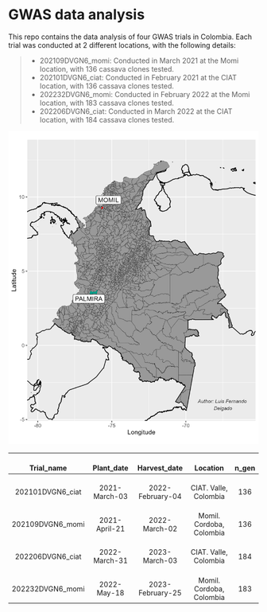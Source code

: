 # GWAS data analysis

This repo contains the data analysis of four GWAS trials in Colombia. Each trial was conducted at  2 different locations, with the following details:

> - 202109DVGN6_momi: Conducted in March 2021 at the Momi location, with 136 cassava clones tested.
> - 202101DVGN6_ciat: Conducted in February 2021 at the CIAT location, with 136 cassava clones tested.
> - 202232DVGN6_momi: Conducted in February 2022 at the Momi location, with 183 cassava clones tested.
> - 202206DVGN6_ciat: Conducted in March 2022 at the CIAT location, with 184 cassava clones tested.

![](https://github.com/Cassava2050/2022GWAS4env/blob/main/images/map.png)

<div align="center">

|       <br>Trial_name       |      <br>Plant_date     |      <br>Harvest_date      |             <br>Location             |    <br>n_gen    |
|:--------------------------:|:-----------------------:|:--------------------------:|:------------------------------------:|:---------------:|
|    <br>202101DVGN6_ciat    |    <br>2021-March-03    |    <br>2022-February-04    |      <br>CIAT.   Valle, Colombia     |     <br>136     |
|    <br>202109DVGN6_momi    |    <br>2021-April-21    |      <br>2022-March-02     |    <br>Momil.   Cordoba, Colombia    |     <br>136     |
|    <br>202206DVGN6_ciat    |    <br>2022-March-31    |      <br>2023-March-03     |      <br>CIAT.   Valle, Colombia     |     <br>184     |
|    <br>202232DVGN6_momi    |     <br>2022-May-18     |    <br>2023-February-25    |    <br>Momil.   Cordoba, Colombia    |     <br>183     |
  
</div>

